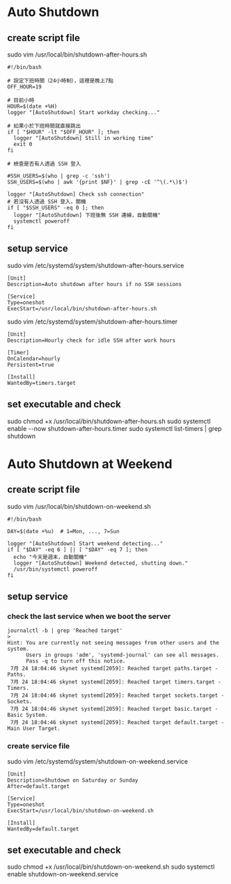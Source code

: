 # Auto Shutdown

## create script file

sudo vim /usr/local/bin/shutdown-after-hours.sh
```
#!/bin/bash

# 設定下班時間（24小時制），這裡是晚上7點
OFF_HOUR=19

# 目前小時
HOUR=$(date +%H)
logger "[AutoShutdown] Start workday checking..."

# 如果小於下班時間就直接跳出
if [ "$HOUR" -lt "$OFF_HOUR" ]; then
  logger "[AutoShutdown] Still in working time"
  exit 0
fi

# 檢查是否有人透過 SSH 登入

#SSH_USERS=$(who | grep -c 'ssh')
SSH_USERS=$(who | awk '{print $NF}' | grep -cE '^\(.*\)$')

logger "[AutoShutdown] Check ssh connection"
# 若沒有人透過 SSH 登入，關機
if [ "$SSH_USERS" -eq 0 ]; then
  logger "[AutoShutdown] 下班後無 SSH 連線，自動關機"
  systemctl poweroff
fi
```

## setup service

sudo vim /etc/systemd/system/shutdown-after-hours.service
```
[Unit]
Description=Auto shutdown after hours if no SSH sessions

[Service]
Type=oneshot
ExecStart=/usr/local/bin/shutdown-after-hours.sh
```

sudo vim /etc/systemd/system/shutdown-after-hours.timer
```
[Unit]
Description=Hourly check for idle SSH after work hours

[Timer]
OnCalendar=hourly
Persistent=true

[Install]
WantedBy=timers.target
```

## set executable and check

sudo chmod +x /usr/local/bin/shutdown-after-hours.sh
sudo systemctl enable --now shutdown-after-hours.timer
sudo systemctl list-timers | grep shutdown

# Auto Shutdown at Weekend

## create script file

sudo vim /usr/local/bin/shutdown-on-weekend.sh
```
#!/bin/bash

DAY=$(date +%u)  # 1=Mon, ..., 7=Sun

logger "[AutoShutdown] Start weekend detecting..."
if [ "$DAY" -eq 6 ] || [ "$DAY" -eq 7 ]; then
  echo "今天是週末，自動關機"
  logger "[AutoShutdown] Weekend detected, shutting down."
  /usr/bin/systemctl poweroff
fi
```

## setup service

### check the last service when we boot the server

```
journalctl -b | grep 'Reached target'
>
Hint: You are currently not seeing messages from other users and the system.
      Users in groups 'adm', 'systemd-journal' can see all messages.
      Pass -q to turn off this notice.
 7月 24 18:04:46 skynet systemd[2059]: Reached target paths.target - Paths.
 7月 24 18:04:46 skynet systemd[2059]: Reached target timers.target - Timers.
 7月 24 18:04:46 skynet systemd[2059]: Reached target sockets.target - Sockets.
 7月 24 18:04:46 skynet systemd[2059]: Reached target basic.target - Basic System.
 7月 24 18:04:46 skynet systemd[2059]: Reached target default.target - Main User Target.
```

### create service file

sudo vim /etc/systemd/system/shutdown-on-weekend.service
```
[Unit]
Description=Shutdown on Saturday or Sunday
After=default.target

[Service]
Type=oneshot
ExecStart=/usr/local/bin/shutdown-on-weekend.sh

[Install]
WantedBy=default.target
```

## set executable and check

sudo chmod +x /usr/local/bin/shutdown-on-weekend.sh
sudo systemctl enable shutdown-on-weekend.service